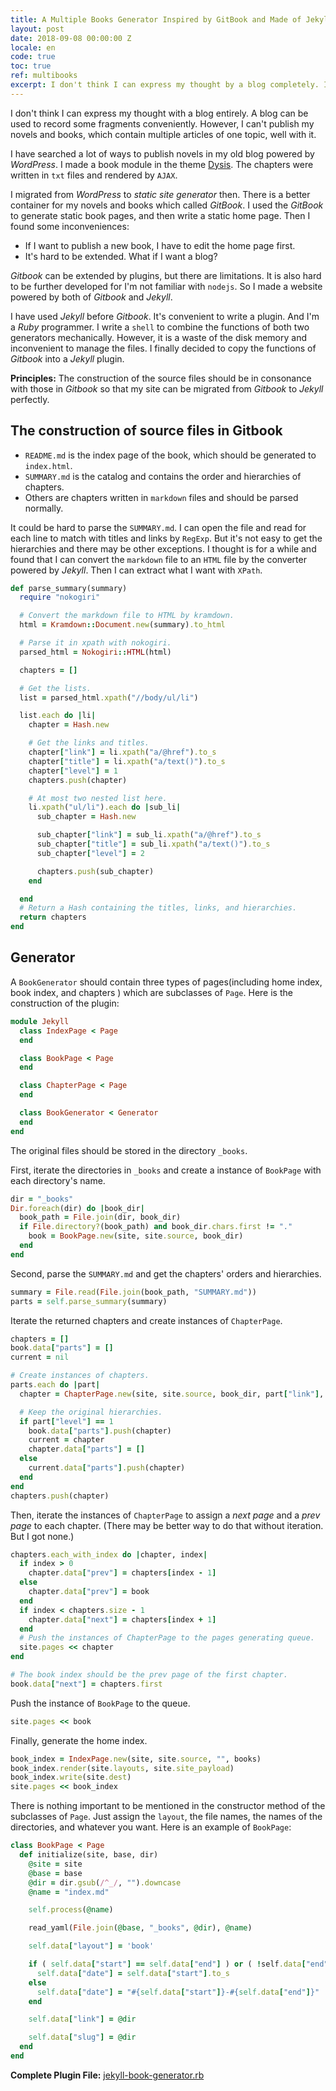 ```yaml
---
title: A Multiple Books Generator Inspired by GitBook and Made of Jekyll
layout: post
date: 2018-09-08 00:00:00 Z
locale: en
code: true
toc: true
ref: multibooks
excerpt: I don't think I can express my thought by a blog completely. I can use it to record some fragments conveniently. However, I can't put my novels and books, which contain multiple articles of one topic, in it perfectly.
---
```

I don't think I can express my thought with a blog entirely. A blog can be used to record some fragments conveniently. However, I can't publish my novels and books, which contain multiple articles of one topic, well with it.

I have searched a lot of ways to publish novels in my old blog powered by *WordPress*. I made a book module in the theme [Dysis](https://github.com/erlzhang/dysis). The chapters were written in `txt` files and rendered by `AJAX`.

I migrated from *WordPress* to *static site generator* then. There is a better container for my novels and books which called *GitBook*. I used the *GitBook* to generate static book pages, and then write a static home page. Then I found some inconveniences:

- If I want to publish a new book, I have to edit the home page first.
- It's hard to be extended. What if I want a blog?

*Gitbook* can be extended by plugins, but there are limitations. It is also hard to be further developed for  I'm not familiar with `nodejs`. So I made a website powered by both of *Gitbook* and *Jekyll*.

I have used *Jekyll* before *Gitbook*. It's convenient to write a plugin. And I'm a *Ruby* programmer. I write a `shell` to combine the functions of both two generators mechanically. However, it is a waste of the disk memory and inconvenient to manage the files. I finally decided to copy the functions of *Gitbook* into a *Jekyll* plugin.

**Principles:** The construction of the source files should be in consonance with those in *Gitbook* so that my site can be migrated from *Gitbook* to *Jekyll* perfectly.

## The construction of source files in Gitbook

- `README.md` is the index page of the book, which should be generated to `index.html`.
- `SUMMARY.md` is the catalog and contains the order and hierarchies of chapters.
- Others are chapters written in `markdown` files and should be parsed normally.

It could be hard to parse the `SUMMARY.md`. I can open the file and read for each line to match with titles and links by `RegExp`. But it's not easy to get the hierarchies and there may be other exceptions. I thought is for a while and found that I can convert the `markdown` file to an `HTML` file by the converter powered by *Jekyll*. Then I can extract what I want with `XPath`.

```ruby
def parse_summary(summary)
  require "nokogiri"

  # Convert the markdown file to HTML by kramdown.
  html = Kramdown::Document.new(summary).to_html

  # Parse it in xpath with nokogiri.
  parsed_html = Nokogiri::HTML(html)

  chapters = []

  # Get the lists.
  list = parsed_html.xpath("//body/ul/li")

  list.each do |li|
    chapter = Hash.new

    # Get the links and titles.
    chapter["link"] = li.xpath("a/@href").to_s
    chapter["title"] = li.xpath("a/text()").to_s
    chapter["level"] = 1
    chapters.push(chapter)

    # At most two nested list here.
    li.xpath("ul/li").each do |sub_li|
      sub_chapter = Hash.new

      sub_chapter["link"] = sub_li.xpath("a/@href").to_s
      sub_chapter["title"] = sub_li.xpath("a/text()").to_s
      sub_chapter["level"] = 2

      chapters.push(sub_chapter)
    end

  end
  # Return a Hash containing the titles, links, and hierarchies.
  return chapters
end
```

## Generator

A `BookGenerator` should contain three types of pages(including home index, book index, and chapters ) which are subclasses of `Page`. Here is the construction of the plugin:

```ruby
module Jekyll
  class IndexPage < Page
  end

  class BookPage < Page
  end

  class ChapterPage < Page
  end

  class BookGenerator < Generator
  end
end
```

The original files should be stored in the directory `_books`.

First, iterate the directories in `_books` and create a instance of `BookPage` with each directory's name.

```ruby
dir = "_books"
Dir.foreach(dir) do |book_dir|
  book_path = File.join(dir, book_dir)
  if File.directory?(book_path) and book_dir.chars.first != "."
    book = BookPage.new(site, site.source, book_dir)
  end
end
```

Second, parse the `SUMMARY.md` and get the chapters' orders and hierarchies.

```ruby
summary = File.read(File.join(book_path, "SUMMARY.md"))
parts = self.parse_summary(summary)
```

Iterate the returned chapters and create instances of `ChapterPage`.

```ruby
chapters = []
book.data["parts"] = []
current = nil

# Create instances of chapters.
parts.each do |part|
  chapter = ChapterPage.new(site, site.source, book_dir, part["link"], book, part)

  # Keep the original hierarchies.
  if part["level"] == 1
    book.data["parts"].push(chapter)
    current = chapter
    chapter.data["parts"] = []
  else
    current.data["parts"].push(chapter)
  end
end
chapters.push(chapter)
```

Then, iterate the instances of `ChapterPage` to assign a *next page* and a *prev page* to each chapter. (There may be better way to do that without iteration. But I got none.)

```ruby
chapters.each_with_index do |chapter, index|
  if index > 0
    chapter.data["prev"] = chapters[index - 1]
  else
    chapter.data["prev"] = book
  end
  if index < chapters.size - 1
    chapter.data["next"] = chapters[index + 1]
  end
  # Push the instances of ChapterPage to the pages generating queue.
  site.pages << chapter
end

# The book index should be the prev page of the first chapter.
book.data["next"] = chapters.first
```

Push the instance of `BookPage` to the queue.

```ruby
site.pages << book
```

Finally, generate the home index.

```ruby
book_index = IndexPage.new(site, site.source, "", books)
book_index.render(site.layouts, site.site_payload)
book_index.write(site.dest)
site.pages << book_index
```

There is nothing important to be mentioned in the constructor method of the subclasses of `Page`. Just assign the `layout`, the file names, the names of the directories, and whatever you want. Here is an example of `BookPage`:

```ruby
class BookPage < Page
  def initialize(site, base, dir)
    @site = site
    @base = base
    @dir = dir.gsub(/^_/, "").downcase
    @name = "index.md"

    self.process(@name)

    read_yaml(File.join(@base, "_books", @dir), @name)

    self.data["layout"] = 'book'

    if ( self.data["start"] == self.data["end"] ) or ( !self.data["end"] )
      self.data["date"] = self.data["start"].to_s
    else
      self.data["date"] = "#{self.data["start"]}-#{self.data["end"]}"
    end

    self.data["link"] = @dir

    self.data["slug"] = @dir
  end
end
```

**Complete Plugin File:** [jekyll-book-generator.rb](https://github.com/erlzhang/persephone/blob/master/_plugins/jekyll-book-generator.rb)
